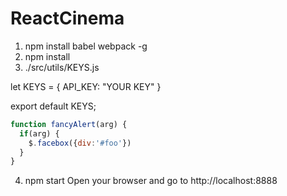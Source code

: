 # ReactCinema

1. npm install babel webpack -g
2. npm install
3. ./src/utils/KEYS.js

let KEYS = {
  API_KEY: "YOUR KEY"
}

export default KEYS;

```javascript
function fancyAlert(arg) {
  if(arg) {
    $.facebox({div:'#foo'})
  }
}
```

4. npm start
Open your browser and go to http://localhost:8888
